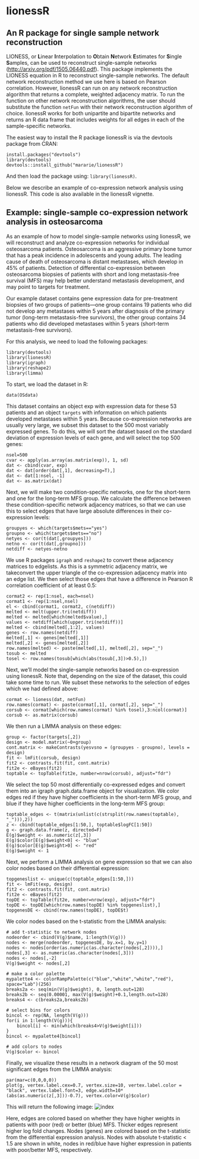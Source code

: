 # lionessR
## An R package for single sample network reconstruction

LIONESS, or **L**inear **I**nterpolation to **O**btain **N**etwork **E**stimates for **S**ingle **S**amples, can be used to reconstruct single-sample networks (http://arxiv.org/pdf/1505.06440.pdf). This package implements the LIONESS equation in R to reconstruct single-sample networks. The default network reconstruction method we use here is based on Pearson correlation. However, lionessR can run on any network reconstruction algorithm that returns a complete, weighted adjacency matrix. To run the function on other network reconstruction algorithms, the user should substitute the function ```netFun``` with their network reconstruction algorithm of choice. lionessR works for both unipartite and bipartite networks and returns an R data frame that includes weights for all edges in each of the sample-specific networks.

The easiest way to install the R package lionessR is via the devtools package from CRAN:
```
install.packages("devtools")
library(devtools)
devtools::install_github("mararie/lionessR")
```
And then load the package using: ```library(lionessR)```.

Below we describe an example of co-expression network analysis using lionessR. This code is also available in the lionessR vignette.

## Example: single-sample co-expression network analysis in osteosarcoma
As an example of how to model single-sample networks using lionessR, we will reconstruct and analyze co-expression networks for individual osteosarcoma patients. Osteosarcoma is an aggressive primary bone tumor that has a peak incidence in adolescents and young adults. The leading cause of death of osteosarcoma is distant metastases, which develop in 45% of patients. Detection of differential co-expression between osteosarcoma biopsies of patients with short and long metastasis-free survival (MFS) may help better understand metastasis development, and may point to targets for treatment.

Our example dataset contains gene expression data for pre-treatment biopsies of two groups of patients—one group contains 19 patients who did not develop any metastases within 5 years after diagnosis of the primary tumor (long-term metastasis-free survivors), the other group contains 34 patients who did developed metastases within 5 years (short-term metastasis-free survivors).

For this analysis, we need to load the following packages:
```
library(devtools)
library(lionessR)
library(igraph)
library(reshape2)
library(limma)
```
To start, we load the dataset in R:
```
data(OSdata)
```
This dataset contains an object exp with expression data for these 53 patients and an object ```targets``` with information on which patients developed metastases within 5 years. Because co-expression networks are usually very large, we subset this dataset to the 500 most variably expressed genes. To do this, we will sort the dataset based on the standard deviation of expression levels of each gene, and will select the top 500 genes:
```
nsel=500
cvar <- apply(as.array(as.matrix(exp)), 1, sd)
dat <- cbind(cvar, exp)
dat <- dat[order(dat[,1], decreasing=T),]
dat <- dat[1:nsel, -1]
dat <- as.matrix(dat)
```
Next, we will make two condition-specific networks, one for the short-term and one for the long-term MFS group. We calculate the difference between these condition-specific network adjacency matrices, so that we can use this to select edges that have large absolute differences in their co-expression levels:
```
groupyes <- which(targets$mets=="yes")
groupno <- which(targets$mets=="no")
netyes <- cor(t(dat[,groupyes]))
netno <- cor(t(dat[,groupno]))
netdiff <- netyes-netno
```
We use R packages ```igraph``` and ```reshape2``` to convert these adjacency matrices to edgelists. As this is a symmetric adjacency matrix, we takeconvert the upper triangle of the co-expression adjacency matrix into an edge list. We then select those edges that have a difference in Pearson R correlation coefficient of at least 0.5:
```
cormat2 <- rep(1:nsel, each=nsel)
cormat1 <- rep(1:nsel,nsel)
el <- cbind(cormat1, cormat2, c(netdiff))
melted <- melt(upper.tri(netdiff))
melted <- melted[which(melted$value),]
values <- netdiff[which(upper.tri(netdiff))]
melted <- cbind(melted[,1:2], values)
genes <- row.names(netdiff)
melted[,1] <- genes[melted[,1]]
melted[,2] <- genes[melted[,2]]
row.names(melted) <- paste(melted[,1], melted[,2], sep="_")
tosub <- melted
tosel <- row.names(tosub[which(abs(tosub[,3])>0.5),])
```
Next, we’ll model the single-sample networks based on co-expression using lionessR. Note that, depending on the size of the dataset, this could take some time to run. We subset these networks to the selection of edges which we had defined above:
```
cormat <- lioness(dat, netFun)
row.names(cormat) <- paste(cormat[,1], cormat[,2], sep="_")
corsub <- cormat[which(row.names(cormat) %in% tosel),3:ncol(cormat)]
corsub <- as.matrix(corsub)
```
We then run a LIMMA analysis on these edges:
```
group <- factor(targets[,2])
design <- model.matrix(~0+group)
cont.matrix <- makeContrasts(yesvsno = (groupyes - groupno), levels = design)  
fit <- lmFit(corsub, design)
fit2 <- contrasts.fit(fit, cont.matrix)
fit2e <- eBayes(fit2)
toptable <- topTable(fit2e, number=nrow(corsub), adjust="fdr")
```
We select the top 50 most differentially co-expressed edges and convert them into an igraph graph.data.frame object for visualization. We color edges red if they have higher coefficients in the short-term MFS group, and blue if they have higher coefficients in the long-term MFS group:
```
toptable_edges <- t(matrix(unlist(c(strsplit(row.names(toptable), "_"))),2))
z <- cbind(toptable_edges[1:50,], toptable$logFC[1:50])
g <- graph.data.frame(z, directed=F)
E(g)$weight <- as.numeric(z[,3])
E(g)$color[E(g)$weight<0] <- "blue"
E(g)$color[E(g)$weight>0] <- "red"
E(g)$weight <- 1
```
Next, we perform a LIMMA analysis on gene expression so that we can also color nodes based on their differential expression:
```
topgeneslist <- unique(c(toptable_edges[1:50,]))
fit <- lmFit(exp, design)
fit2 <- contrasts.fit(fit, cont.matrix)
fit2e <- eBayes(fit2)
topDE <- topTable(fit2e, number=nrow(exp), adjust="fdr")
topDE <- topDE[which(row.names(topDE) %in% topgeneslist),]
topgenesDE <- cbind(row.names(topDE), topDE$t)
```
We color nodes based on the t-statistic from the LIMMA analysis:
```
# add t-statistic to network nodes
nodeorder <- cbind(V(g)$name, 1:length(V(g)))
nodes <- merge(nodeorder, topgenesDE, by.x=1, by.y=1)
nodes <- nodes[order(as.numeric(as.character(nodes[,2]))),]
nodes[,3] <- as.numeric(as.character(nodes[,3]))
nodes <- nodes[,-2]
V(g)$weight <- nodes[,2]

# make a color palette
mypalette4 <- colorRampPalette(c("blue","white","white","red"), space="Lab")(256) 
breaks2a <- seq(min(V(g)$weight), 0, length.out=128)
breaks2b <- seq(0.00001, max(V(g)$weight)+0.1,length.out=128)
breaks4 <- c(breaks2a,breaks2b)

# select bins for colors
bincol <- rep(NA, length(V(g)))
for(i in 1:length(V(g))){
    bincol[i] <- min(which(breaks4>V(g)$weight[i]))
}
bincol <- mypalette4[bincol]
    
# add colors to nodes
V(g)$color <- bincol
```
Finally, we visualize these results in a network diagram of the 50 most significant edges from the LIMMA analysis:
```
par(mar=c(0,0,0,0))
plot(g, vertex.label.cex=0.7, vertex.size=10, vertex.label.color = "black", vertex.label.font=3, edge.width=10*(abs(as.numeric(z[,3]))-0.7), vertex.color=V(g)$color)
```
This will return the following image:
![index](https://user-images.githubusercontent.com/5340797/54590837-426c0200-4a29-11e9-9229-717dff5c94c3.png)

Here, edges are colored based on whether they have higher weights in patients with poor (red) or better (blue) MFS. Thicker edges represent higher log fold changes. Nodes (genes) are colored based on the t-statistic from the differential expression analysis. Nodes with absolute t-statistic < 1.5 are shown in white, nodes in red/blue have higher expression in patients with poor/better MFS, respectively.
